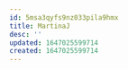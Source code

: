 ```yaml
---
id: 5msa3qyfs9nz033pila9hmx
title: MartinaJ
desc: ''
updated: 1647025599714
created: 1647025599714
---
```



